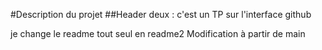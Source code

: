 #Description du projet
##Header deux : c'est un TP sur l'interface github

je change le readme tout seul en readme2
Modification à partir de main  
